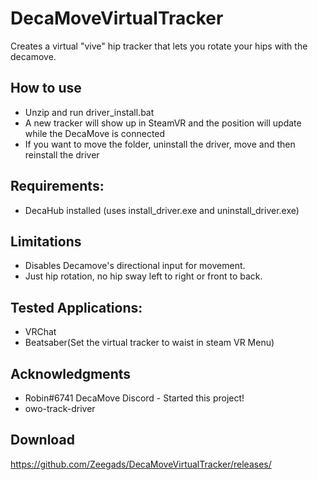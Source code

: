 # DecaMoveVirtualTracker

Creates a virtual "vive" hip tracker that lets you rotate your hips with the decamove.

## How to use
* Unzip and run driver_install.bat
* A new tracker will show up in SteamVR and the position will update while the DecaMove is connected
* If you want to move the folder, uninstall the driver, move and then reinstall the driver

## Requirements:
* DecaHub installed (uses install_driver.exe and uninstall_driver.exe)

## Limitations 
* Disables Decamove's directional input for movement.
* Just hip rotation, no hip sway left to right or front to back.

## Tested Applications:
* VRChat
* Beatsaber(Set the virtual tracker to waist in steam VR Menu)
 
## Acknowledgments
* Robin#6741 DecaMove Discord - Started this project!
* owo-track-driver

## Download
https://github.com/Zeegads/DecaMoveVirtualTracker/releases/


